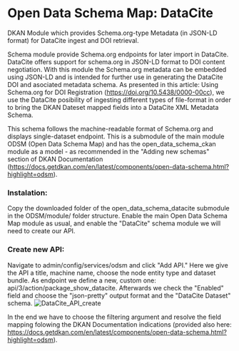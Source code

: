 # Open Data Schema Map: DataCite
DKAN Module which provides Schema.org-type Metadata (in JSON-LD format) for DataCite ingest and DOI retrieval.

Schema module provide Schema.org endpoints for later import in DataCite. DataCite offers support for schema.org in JSON-LD format to DOI content negotiation. With this module the Schema.org metadata can be embedded using JSON-LD and is intended for further use in generating the DataCite DOI and asociated metadata schema. As presented in this article: Using Schema.org for DOI Registration (https://doi.org/10.5438/0000-00cc), we use the DataCite posibility of ingesting different types of file-format in order to bring the DKAN Dateset mapped fields into a DataCite XML Metadata Schema.

This schema follows the  machine-readable format of Schema.org and displays single-dataset endpoint. This is a submodule of the main module ODSM (Open Data Schema Map) and has the open_data_schema_ckan module as a model - as recommended in the "Adding new schemas" section of DKAN Documentation (https://docs.getdkan.com/en/latest/components/open-data-schema.html?highlight=odsm).

### Instalation:

Copy the downloaded folder of the open_data_schema_datacite submodule in the ODSM/module/ folder structure.
Enable the main Open Data Schema Map module as usual, and enable the "DataCite" schema module we will need to create our API.

### Create new API:

Navigate to admin/config/services/odsm and click "Add API."
Here we give the API a title, machine name, choose the node entity type and dataset bundle. As endpoint we define a new, custom one: 
api/3/action/package_show_datacite. Afterwards we check the "Enabled" field and choose the "json-pretty" output format and the "DataCite Dataset" schema.
![DataCite_API_create](https://user-images.githubusercontent.com/33655561/54113365-6a83b180-43e8-11e9-9be0-c20a4b397f5a.JPG)

In the end we have to choose the filtering argument and resolve the field mapping folowing the DKAN Documentation indications (provided also here: https://docs.getdkan.com/en/latest/components/open-data-schema.html?highlight=odsm).
